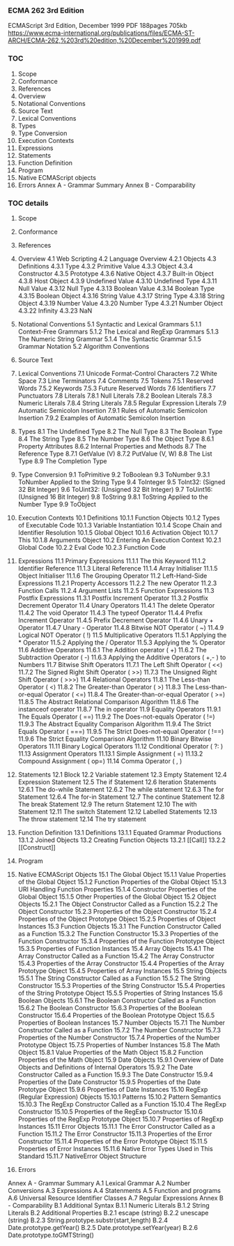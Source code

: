 ### ECMA 262 3rd Edition
ECMAScript 3rd Edition, December 1999
PDF 188pages 705kb
https://www.ecma-international.org/publications/files/ECMA-ST-ARCH/ECMA-262,%203rd%20edition,%20December%201999.pdf

### TOC
1. Scope
2. Conformance
3. References
4. Overview
5. Notational Conventions
6. Source Text
7. Lexical Conventions
8. Types
9. Type Conversion
10. Execution Contexts
11. Expressions
12. Statements
13. Function Definition
14. Program
15. Native ECMAScript objects
16. Errors
Annex A - Grammar Summary
Annex B - Comparability

### TOC details
1. Scope

2. Conformance

3. References

4. Overview
4.1 Web Scripting
4.2 Language Overview
4.2.1 Objects
4.3 Definitions
4.3.1 Type
4.3.2 Primitive Value
4.3.3 Object
4.3.4 Constructor
4.3.5 Prototype
4.3.6 Native Object
4.3.7 Built-in Object
4.3.8 Host Object
4.3.9 Undefined Value
4.3.10 Undefined Type
4.3.11 Null Value
4.3.12 Null Type
4.3.13 Boolean Value
4.3.14 Boolean Type
4.3.15 Boolean Object
4.3.16 String Value
4.3.17 String Type
4.3.18 String Object
4.3.19 Number Value
4.3.20 Number Type
4.3.21 Number Object
4.3.22 Infinity
4.3.23 NaN

5. Notational Conventions
5.1 Syntactic and Lexical Grammars
5.1.1 Context-Free Grammars
5.1.2 The Lexical and RegExp Grammars
5.1.3 The Numeric String Grammar
5.1.4 The Syntactic Grammar
5.1.5 Grammar Notation
5.2 Algorithm Conventions

6. Source Text

7. Lexical Conventions
7.1 Unicode Format-Control Characters
7.2 White Space
7.3 Line Terminators
7.4 Comments
7.5 Tokens
7.5.1 Reserved Words
7.5.2 Keywords
7.5.3 Future Reserved Words
7.6 Identifiers
7.7 Punctuators
7.8 Literals
7.8.1 Null Literals
7.8.2 Boolean Literals
7.8.3 Numeric Literals
7.8.4 String Literals
7.8.5 Regular Expression Literals
7.9 Automatic Semicolon Insertion
7.9.1 Rules of Automatic Semicolon Insertion
7.9.2 Examples of Automatic Semicolon Insertion

8. Types
8.1 The Undefined Type
8.2 The Null Type
8.3 The Boolean Type
8.4 The String Type
8.5 The Number Type
8.6 The Object Type
8.6.1 Property Attributes
8.6.2 Internal Properties and Methods
8.7 The Reference Type
8.7.1 GetValue (V)
8.7.2 PutValue (V, W)
8.8 The List Type
8.9 The Completion Type

9. Type Conversion
9.1 ToPrimitive
9.2 ToBoolean
9.3 ToNumber
9.3.1 ToNumber Applied to the String Type
9.4 ToInteger
9.5 ToInt32: (Signed 32 Bit Integer)
9.6 ToUint32: (Unsigned 32 Bit Integer)
9.7 ToUint16: (Unsigned 16 Bit Integer)
9.8 ToString
9.8.1 ToString Applied to the Number Type
9.9 ToObject

10. Execution Contexts
10.1 Definitions
10.1.1 Function Objects
10.1.2 Types of Executable Code
10.1.3 Variable Instantiation
10.1.4 Scope Chain and Identifier Resolution
10.1.5 Global Object
10.1.6 Activation Object
10.1.7 This
10.1.8 Arguments Object
10.2 Entering An Execution Context
10.2.1 Global Code
10.2.2 Eval Code
10.2.3 Function Code

11. Expressions
11.1 Primary Expressions
11.1.1 The this Keyword
11.1.2 Identifier Reference
11.1.3 Literal Reference
11.1.4 Array Initialiser
11.1.5 Object Initialiser
11.1.6 The Grouping Operator
11.2 Left-Hand-Side Expressions
11.2.1 Property Accessors
11.2.2 The new Operator
11.2.3 Function Calls
11.2.4 Argument Lists
11.2.5 Function Expressions
11.3 Postfix Expressions
11.3.1 Postfix Increment Operator
11.3.2 Postfix Decrement Operator
11.4 Unary Operators
11.4.1 The delete Operator
11.4.2 The void Operator
11.4.3 The typeof Operator
11.4.4 Prefix Increment Operator
11.4.5 Prefix Decrement Operator
11.4.6 Unary + Operator
11.4.7 Unary - Operator
11.4.8 Bitwise NOT Operator ( ~)
11.4.9 Logical NOT Operator ( !)
11.5 Multiplicative Operators
11.5.1 Applying the * Operator
11.5.2 Applying the / Operator
11.5.3 Applying the % Operator
11.6 Additive Operators
11.6.1 The Addition operator ( +)
11.6.2 The Subtraction Operator ( -)
11.6.3 Applying the Additive Operators ( +,- ) to Numbers
11.7 Bitwise Shift Operators
11.7.1 The Left Shift Operator ( <<)
11.7.2 The Signed Right Shift Operator ( >>)
11.7.3 The Unsigned Right Shift Operator ( >>>)
11.4 Relational Operators
11.8.1 The Less-than Operator ( <)
11.8.2 The Greater-than Operator ( >)
11.8.3 The Less-than-or-equal Operator ( <=)
11.8.4 The Greater-than-or-equal Operator ( >=)
11.8.5 The Abstract Relational Comparison Algorithm
11.8.6 The instanceof operator
11.8.7 The in operator
11.9 Equality Operators
11.9.1 The Equals Operator ( ==)
11.9.2 The Does-not-equals Operator ( !=)
11.9.3 The Abstract Equality Comparison Algorithm
11.9.4 The Strict Equals Operator ( ===)
11.9.5 The Strict Does-not-equal Operator ( !==)
11.9.6 The Strict Equality Comparison Algorithm
11.10 Binary Bitwise Operators
11.11 Binary Logical Operators
11.12 Conditional Operator ( ?: )
11.13 Assignment Operators
11.13.1 Simple Assignment ( =)
11.13.2 Compound Assignment ( op=)
11.14 Comma Operator ( , )

12. Statements
12.1 Block
12.2 Variable statement
12.3 Empty Statement
12.4 Expression Statement
12.5 The if Statement
12.6 Iteration Statements
12.6.1 The do-while Statement
12.6.2 The while statement
12.6.3 The for Statement
12.6.4 The for-in Statement
12.7 The continue Statement
12.8 The break Statement
12.9 The return Statement
12.10 The with Statement
12.11 The switch Statement
12.12 Labelled Statements
12.13 The throw statement
12.14 The try statement

13. Function Definition
13.1 Definitions
13.1.1 Equated Grammar Productions
13.1.2 Joined Objects
13.2 Creating Function Objects
13.2.1 [[Call]]
13.2.2 [[Construct]]

14. Program

15. Native ECMAScript Objects
15.1 The Global Object
15.1.1 Value Properties of the Global Object
15.1.2 Function Properties of the Global Object
15.1.3 URI Handling Function Properties
15.1.4 Constructor Properties of the Global Object
15.1.5 Other Properties of the Global Object
15.2 Object Objects
15.2.1 The Object Constructor Called as a Function
15.2.2 The Object Constructor
15.2.3 Properties of the Object Constructor
15.2.4 Properties of the Object Prototype Object
15.2.5 Properties of Object Instances
15.3 Function Objects
15.3.1 The Function Constructor Called as a Function
15.3.2 The Function Constructor
15.3.3 Properties of the Function Constructor
15.3.4 Properties of the Function Prototype Object
15.3.5 Properties of Function Instances
15.4 Array Objects
15.4.1 The Array Constructor Called as a Function
15.4.2 The Array Constructor
15.4.3 Properties of the Array Constructor
15.4.4 Properties of the Array Prototype Object
15.4.5 Properties of Array Instances
15.5 String Objects
15.5.1 The String Constructor Called as a Function
15.5.2 The String Constructor
15.5.3 Properties of the String Constructor
15.5.4 Properties of the String Prototype Object
15.5.5 Properties of String Instances
15.6 Boolean Objects
15.6.1 The Boolean Constructor Called as a Function
15.6.2 The Boolean Constructor
15.6.3 Properties of the Boolean Constructor
15.6.4 Properties of the Boolean Prototype Object
15.6.5 Properties of Boolean Instances
15.7 Number Objects
15.7.1 The Number Constructor Called as a Function
15.7.2 The Number Constructor
15.7.3 Properties of the Number Constructor
15.7.4 Properties of the Number Prototype Object
15.7.5 Properties of Number Instances
15.8 The Math Object
15.8.1 Value Properties of the Math Object
15.8.2 Function Properties of the Math Object
15.9 Date Objects
15.9.1 Overview of Date Objects and Definitions of Internal Operators
15.9.2 The Date Constructor Called as a Function
15.9.3 The Date Constructor
15.9.4 Properties of the Date Constructor
15.9.5 Properties of the Date Prototype Object
15.9.6 Properties of Date Instances
15.10 RegExp (Regular Expression) Objects
15.10.1 Patterns
15.10.2 Pattern Semantics
15.10.3 The RegExp Constructor Called as a Function
15.10.4 The RegExp Constructor
15.10.5 Properties of the RegExp Constructor
15.10.6 Properties of the RegExp Prototype Object
15.10.7 Properties of RegExp Instances
15.11 Error Objects
15.11.1 The Error Constructor Called as a Function
15.11.2 The Error Constructor
15.11.3 Properties of the Error Constructor
15.11.4 Properties of the Error Prototype Object
15.11.5 Properties of Error Instances
15.11.6 Native Error Types Used in This Standard
15.11.7 NativeError Object Structure

16. Errors

Annex A - Grammar Summary
A.1 Lexical Grammar
A.2 Number Conversions
A.3 Expressions
A.4 Statenments
A.5 Function and programs
A.6 Universal Resource Identifier Classes
A.7 Regular Expressions
Annex B - Comparability
B.1 Additional Syntax
B.1.1 Numeric Literals
B.1.2 String Literals
B.2 Additional Properties
B.2.1 escape (string)
B.2.2 unescape (string)
B.2.3 String.prototype.substr(start,length)
B.2.4 Date.prototype.getYear()
B.2.5 Date.prototype.setYear(year)
B.2.6 Date.prototype.toGMTString()
